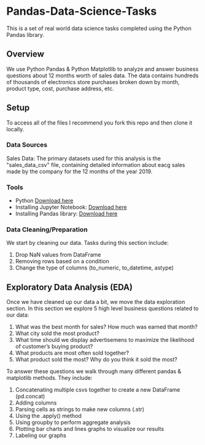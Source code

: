 # Pandas-Data-Science-Tasks
This is a set of real world data science tasks completed using the Python Pandas library.

## Overview
We use Python Pandas & Python Matplotlib to analyze and answer business questions about 12 months worth of sales data. The data contains hundreds of thousands of electronics store purchases broken down by month, product type, cost, purchase address, etc.

## Setup 
To access all of the files I recommend you fork this repo and then clone it locally.

### Data Sources
Sales Data: The primary datasets used for this analysis is the "sales_data_csv" file, containing detailed information about eacg sales made by the company for the 12 months of the year 2019.

### Tools
- Python [Download here](https://www.python.org/downloads/release/python-3123/)
- Installing Jupyter Notebook: [Download here](https://jupyter.readthedocs.io/en/latest/install.html)
- Installing Pandas library:  [Download here](https://pandas.pydata.org/pandas-docs/stable/install.html) 
### Data Cleaning/Preparation
We start by cleaning our data. Tasks during this section include:

1. Drop NaN values from DataFrame
2. Removing rows based on a condition
3. Change the type of columns (to_numeric, to_datetime, astype)


## Exploratory Data Analysis (EDA)
Once we have cleaned up our data a bit, we move the data exploration section. In this section we explore 5 high level business questions related to our data:

1. What was the best month for sales? How much was earned that month?
2. What city sold the most product?
3. What time should we display advertisemens to maximize the likelihood of customer’s buying product?
4. What products are most often sold together?
5. What product sold the most? Why do you think it sold the most?

To answer these questions we walk through many different pandas & matplotlib methods. They include:

1. Concatenating multiple csvs together to create a new DataFrame (pd.concat)
2. Adding columns
3. Parsing cells as strings to make new columns (.str)
4. Using the .apply() method
5. Using groupby to perform aggregate analysis
6. Plotting bar charts and lines graphs to visualize our results
7. Labeling our graphs

 
